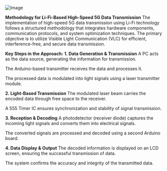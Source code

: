 ![Image](https://github.com/user-attachments/assets/6c4c6e96-d2a9-4fce-9ce5-3debc7779408)


**Methodology for Li-Fi-Based High-Speed 5G Data Transmission**
The implementation of high-speed 5G data transmission using Li-Fi technology follows a structured methodology that integrates hardware components, communication protocols, and system optimization techniques. The primary objective is to utilize Visible Light Communication (VLC) for efficient, interference-free, and secure data transmission.

**Key Steps in the Approach:**
**1. Data Generation & Transmission**
A PC acts as the data source, generating the information for transmission.

The Arduino-based transmitter receives the data and processes it.

The processed data is modulated into light signals using a laser transmitter module.

**2. Light-Based Transmission**
The modulated laser beam carries the encoded data through free space to the receiver.

A 555 Timer IC ensures synchronization and stability of signal transmission.

**3. Reception & Decoding**
A photodetector (receiver diode) captures the incoming light signals and converts them into electrical signals.

The converted signals are processed and decoded using a second Arduino board.

**4. Data Display & Output**
The decoded information is displayed on an LCD screen, ensuring the successful transmission of data.

The system confirms the accuracy and integrity of the transmitted data.

